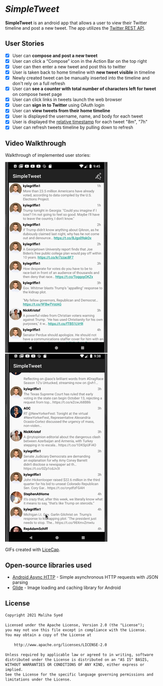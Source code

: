# *SimpleTweet*

**SimpleTweet** is an android app that allows a user to view their Twitter timeline and post a new tweet. The app utilizes the 
[Twitter REST API](https://dev.twitter.com/rest/public).


## User Stories

  - [x] User can **compose and post a new tweet**
  - [x] User can click a “Compose” icon in the Action Bar on the top right
  - [x] User can then enter a new tweet and post this to twitter
  - [x] User is taken back to home timeline with **new tweet visible** in timeline
  - [x] Newly created tweet can be manually inserted into the timeline and don't rely on a full refresh
  - [x] User can **see a counter with total number of characters left for tweet** on compose tweet page
  - [x] User can click links in tweets launch the web browser 
  - [x] User can **sign in to Twitter** using OAuth login
  - [x]	User can **view tweets from their home timeline**
  - [x] User is displayed the username, name, and body for each tweet
  - [x] User is displayed the [relative timestamp](https://gist.github.com/nesquena/f786232f5ef72f6e10a7) for each tweet "8m", "7h"
  - [x] User can refresh tweets timeline by pulling down to refresh

## Video Walkthrough

Walkthrough of implemented user stories:

<img src='SimpleTweet2.gif' title='Video Walkthrough' width='' alt='Video Walkthrough' />



<img src='SimpleTweet.gif' title='Video Walkthrough' width='' alt='Video Walkthrough' />

GIFs created with [LiceCap](http://www.cockos.com/licecap/).



## Open-source libraries used

- [Android Async HTTP](https://github.com/codepath/CPAsyncHttpClient) - Simple asynchronous HTTP requests with JSON parsing
- [Glide](https://github.com/bumptech/glide) - Image loading and caching library for Android

## License

    Copyright 2021 Maliha Syed

    Licensed under the Apache License, Version 2.0 (the "License");
    you may not use this file except in compliance with the License.
    You may obtain a copy of the License at

        http://www.apache.org/licenses/LICENSE-2.0

    Unless required by applicable law or agreed to in writing, software
    distributed under the License is distributed on an "AS IS" BASIS,
    WITHOUT WARRANTIES OR CONDITIONS OF ANY KIND, either express or implied.
    See the License for the specific language governing permissions and
    limitations under the License.
